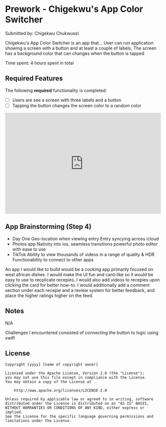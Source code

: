 # Prework - Chigekwu's App Color Switcher

Submitted by: Chigekwu Chukwuezi

Chigekwu's App Color Switcher is an app that... User can run application showing a screen with a button and at least a couple of labels,
The screen has a background color that can changes when the button is tapped

Time spent: 4 hours spent in total

## Required Features

The following **required** functionality is completed:

- [ ] Users are see a screen with three labels and a button
- [ ] Tapping the button changes the screen color to a random color

<div style="position: relative; padding-bottom: 64.89169675090253%; height: 0;"><iframe src="https://www.loom.com/embed/2d7eb10b49134434b7f04b94371f8bd9?sid=c31fd66d-6105-4122-a91c-228a7a7ca0ee" frameborder="0" webkitallowfullscreen mozallowfullscreen allowfullscreen style="position: absolute; top: 0; left: 0; width: 100%; height: 100%;"></iframe></div>

## App Brainstorming (Step 4)
- Day One
  Geo-location when viewing entry
  Entry syncying across icloud
- Photos app
  Nativity into ios, seamless transitions
  powerful photo editor with ease to use
- TikTok
  Ability to view thousands of videos in a range of quality & HDR
  Functionability to connect to other apps
  
An app I would like to build would be a cooking app primarily focused on west african dishes. I would make the UI fun and card-like so it would be easy to use to recplicate recepies. I would also add videos to recepies upon clicking the card for better how-to. I would additionally add a comment section under each recepie and a review system for better feedback, and place the higher ratings higher on the feed. 

## Notes

N/A

Challenges I encountered consisted of connecting the button to logic using swift

## License

    Copyright [yyyy] [name of copyright owner]

    Licensed under the Apache License, Version 2.0 (the "License");
    you may not use this file except in compliance with the License.
    You may obtain a copy of the License at

        http://www.apache.org/licenses/LICENSE-2.0

    Unless required by applicable law or agreed to in writing, software
    distributed under the License is distributed on an "AS IS" BASIS,
    WITHOUT WARRANTIES OR CONDITIONS OF ANY KIND, either express or implied.
    See the License for the specific language governing permissions and
    limitations under the License.
